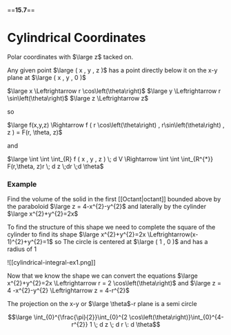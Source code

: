 ==**15.7**==

# Cylindrical Coordinates

Polar coordinates with $\large z$ tacked on.

Any given point $\large ( x , y , z )$ has a point directly below it on the x-y plane at $\large ( x , y , 0 )$

$\large x \Leftrightarrow r \cos\left(\theta\right)$
$\large y \Leftrightarrow r \sin\left(\theta\right)$
$\large z \Leftrightarrow z$

so

$\large f(x,y,z) \Rightarrow f ( r \cos\left(\theta\right) , r\sin\left(\theta\right) , z ) = F(r, \theta, z)$

and

$\large \int \int \int_{R} f ( x , y , z ) \; d V \Rightarrow \int \int \int_{R^{*}} F(r,\theta, z)r \; d z \;dr \;d \theta$

### Example

Find the volume of the solid in the first [[Octant|octant]] bounded above by the paraboloid 
$\large z = 4-x^{2}-y^{2}$
and laterally by the cylinder
$\large x^{2}+y^{2}=2x$

To find the structure of this shape we need to complete the square of the cylinder to find its shape
$\large x^{2}+y^{2}=2x \Leftrightarrow(x-1)^{2}+y^{2}=1$
so
The circle is centered at $\large ( 1 , 0 )$ and has a radius of 1

![[cylindrical-integral-ex1.png]]

Now that we know the shape we can convert the equations
$\large x^{2}+y^{2}=2x \Leftrightarrow r = 2 \cos\left(\theta\right)$
and
$\large z = 4 -x^{2}-y^{2} \Leftrightarrow z = 4-r^{2}$

The projection on the x-y or $\large \theta$-r plane is a semi circle

$$\large \int_{0}^{\frac{\pi}{2}}\int_{0}^{2 \cos\left(\theta\right)}\int_{0}^{4-r^{2}} 1 \; d z \; d r \: d \theta$$
